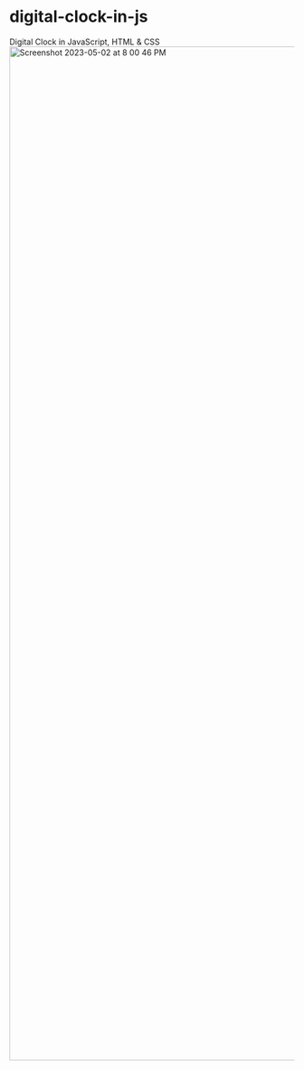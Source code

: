 # digital-clock-in-js
Digital Clock in JavaScript, HTML &amp; CSS
<img width="1792" alt="Screenshot 2023-05-02 at 8 00 46 PM" src="https://user-images.githubusercontent.com/14857426/235810210-fc7f1084-cbb2-4443-be89-ae9f1b61fd10.png">

